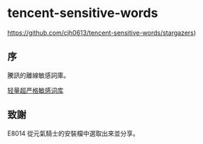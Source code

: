 # tencent-sensitive-words



https://github.com/cjh0613/tencent-sensitive-words/stargazers)

## 序
騰訊的離線敏感詞庫。

[轻量超严格敏感词库](https://github.com/cjh0613/strict-sensitive-word)

## 致謝

E8014 從元氣騎士的安裝檔中選取出來並分享。

